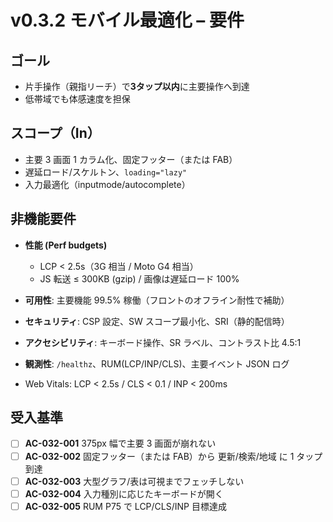 # v0.3.2 モバイル最適化 – 要件

## ゴール

- 片手操作（親指リーチ）で**3タップ以内**に主要操作へ到達
- 低帯域でも体感速度を担保

## スコープ（In）

- 主要 3 画面 1 カラム化、固定フッター（または FAB）
- 遅延ロード/スケルトン、`loading="lazy"`
- 入力最適化（inputmode/autocomplete）

## 非機能要件

- **性能 (Perf budgets)**
  - LCP < 2.5s（3G 相当 / Moto G4 相当）  
  - JS 転送 ≤ 300KB (gzip) / 画像は遅延ロード 100%  
- **可用性**: 主要機能 99.5% 稼働（フロントのオフライン耐性で補助）
- **セキュリティ**: CSP 設定、SW スコープ最小化、SRI（静的配信時）
- **アクセシビリティ**: キーボード操作、SR ラベル、コントラスト比 4.5:1
- **観測性**: `/healthz`、RUM(LCP/INP/CLS)、主要イベント JSON ログ

- Web Vitals: LCP < 2.5s / CLS < 0.1 / INP < 200ms

## 受入基準

- [ ] **AC-032-001** 375px 幅で主要 3 画面が崩れない
- [ ] **AC-032-002** 固定フッター（または FAB）から
  更新/検索/地域 に 1 タップ到達
- [ ] **AC-032-003** 大型グラフ/表は可視までフェッチしない
- [ ] **AC-032-004** 入力種別に応じたキーボードが開く
- [ ] **AC-032-005** RUM P75 で LCP/CLS/INP 目標達成
